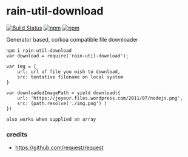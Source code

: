 # rain-util-download #

[![Build Status](https://travis-ci.org/maxmill/rain-util-download.svg?style=flat-square)](https://travis-ci.org/maxmill/rain-util-download)
[![npm](https://img.shields.io/npm/v/rain-util-download.svg?style=flat-square)]()
[![npm](https://img.shields.io/npm/dt/rain-util-download.svg)]()

Generator based, co/koa compatible file downloader

```
npm i rain-util-download
var download = require('rain-util-download');

var img = {
    url: url of file you wish to download,
    src: tentative filename on local system
}

var downloadedImagePath = yield download({
    url: 'https://joyeur.files.wordpress.com/2011/07/nodejs.png',
    src: (path.resolve('./img.png') )
})
    
also works when supplied an array
```

### credits ###

- https://github.com/request/request